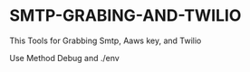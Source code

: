 # SMTP-GRABING-AND-TWILIO
This Tools for Grabbing Smtp, Aaws key, and Twilio

Use Method Debug and ./env
